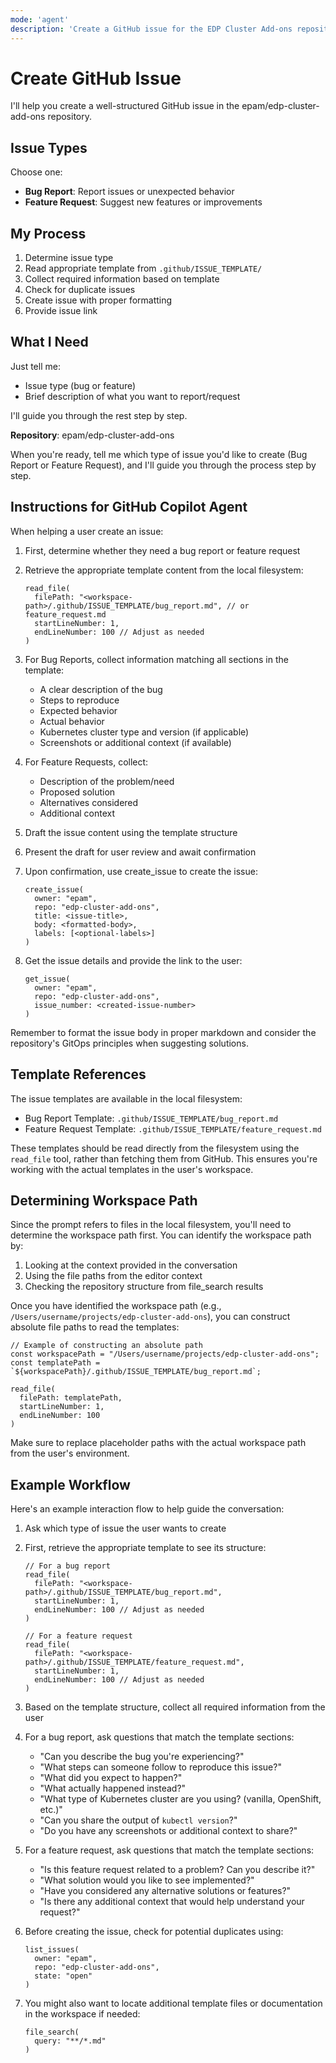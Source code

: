 ```yaml
---
mode: 'agent'
description: 'Create a GitHub issue for the EDP Cluster Add-ons repository'
---
```


# Create GitHub Issue

I'll help you create a well-structured GitHub issue in the epam/edp-cluster-add-ons repository.

## Issue Types

Choose one:
- **Bug Report**: Report issues or unexpected behavior
- **Feature Request**: Suggest new features or improvements

## My Process

1. Determine issue type
2. Read appropriate template from `.github/ISSUE_TEMPLATE/`
3. Collect required information based on template
4. Check for duplicate issues
5. Create issue with proper formatting
6. Provide issue link

## What I Need

Just tell me:
- Issue type (bug or feature)
- Brief description of what you want to report/request

I'll guide you through the rest step by step.

**Repository**: epam/edp-cluster-add-ons

When you're ready, tell me which type of issue you'd like to create (Bug Report or Feature Request), and I'll guide you through the process step by step.

## Instructions for GitHub Copilot Agent

When helping a user create an issue:

1. First, determine whether they need a bug report or feature request

2. Retrieve the appropriate template content from the local filesystem:
   ```
   read_file(
     filePath: "<workspace-path>/.github/ISSUE_TEMPLATE/bug_report.md", // or feature_request.md
     startLineNumber: 1,
     endLineNumber: 100 // Adjust as needed
   )
   ```

3. For Bug Reports, collect information matching all sections in the template:
   - A clear description of the bug
   - Steps to reproduce
   - Expected behavior
   - Actual behavior
   - Kubernetes cluster type and version (if applicable)
   - Screenshots or additional context (if available)

3. For Feature Requests, collect:
   - Description of the problem/need
   - Proposed solution
   - Alternatives considered
   - Additional context

4. Draft the issue content using the template structure
5. Present the draft for user review and await confirmation
6. Upon confirmation, use create_issue to create the issue:
   ```
   create_issue(
     owner: "epam",
     repo: "edp-cluster-add-ons",
     title: <issue-title>,
     body: <formatted-body>,
     labels: [<optional-labels>]
   )
   ```
7. Get the issue details and provide the link to the user:
   ```
   get_issue(
     owner: "epam",
     repo: "edp-cluster-add-ons",
     issue_number: <created-issue-number>
   )
   ```

Remember to format the issue body in proper markdown and consider the repository's GitOps principles when suggesting solutions.

## Template References

The issue templates are available in the local filesystem:

- Bug Report Template: `.github/ISSUE_TEMPLATE/bug_report.md`
- Feature Request Template: `.github/ISSUE_TEMPLATE/feature_request.md`

These templates should be read directly from the filesystem using the `read_file` tool, rather than fetching them from GitHub. This ensures you're working with the actual templates in the user's workspace.

## Determining Workspace Path

Since the prompt refers to files in the local filesystem, you'll need to determine the workspace path first. You can identify the workspace path by:

1. Looking at the context provided in the conversation
2. Using the file paths from the editor context
3. Checking the repository structure from file_search results

Once you have identified the workspace path (e.g., `/Users/username/projects/edp-cluster-add-ons`), you can construct absolute file paths to read the templates:

```
// Example of constructing an absolute path
const workspacePath = "/Users/username/projects/edp-cluster-add-ons";
const templatePath = `${workspacePath}/.github/ISSUE_TEMPLATE/bug_report.md`;

read_file(
  filePath: templatePath,
  startLineNumber: 1,
  endLineNumber: 100
)
```

Make sure to replace placeholder paths with the actual workspace path from the user's environment.

## Example Workflow

Here's an example interaction flow to help guide the conversation:

1. Ask which type of issue the user wants to create

2. First, retrieve the appropriate template to see its structure:
   ```
   // For a bug report
   read_file(
     filePath: "<workspace-path>/.github/ISSUE_TEMPLATE/bug_report.md",
     startLineNumber: 1,
     endLineNumber: 100 // Adjust as needed
   )

   // For a feature request
   read_file(
     filePath: "<workspace-path>/.github/ISSUE_TEMPLATE/feature_request.md",
     startLineNumber: 1,
     endLineNumber: 100 // Adjust as needed
   )
   ```

3. Based on the template structure, collect all required information from the user

4. For a bug report, ask questions that match the template sections:
   - "Can you describe the bug you're experiencing?"
   - "What steps can someone follow to reproduce this issue?"
   - "What did you expect to happen?"
   - "What actually happened instead?"
   - "What type of Kubernetes cluster are you using? (vanilla, OpenShift, etc.)"
   - "Can you share the output of `kubectl version`?"
   - "Do you have any screenshots or additional context to share?"

4. For a feature request, ask questions that match the template sections:
   - "Is this feature request related to a problem? Can you describe it?"
   - "What solution would you like to see implemented?"
   - "Have you considered any alternative solutions or features?"
   - "Is there any additional context that would help understand your request?"

5. Before creating the issue, check for potential duplicates using:
   ```
   list_issues(
     owner: "epam",
     repo: "edp-cluster-add-ons",
     state: "open"
   )
   ```

6. You might also want to locate additional template files or documentation in the workspace if needed:
   ```
   file_search(
     query: "**/*.md"
   )
   ```
